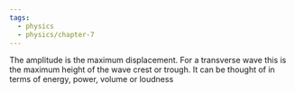```yaml
---
tags:
  - physics
  - physics/chapter-7
---
```


The amplitude is the maximum displacement. For a transverse wave this is the maximum height of the wave crest or trough. It can be thought of in terms of energy, power, volume or loudness
